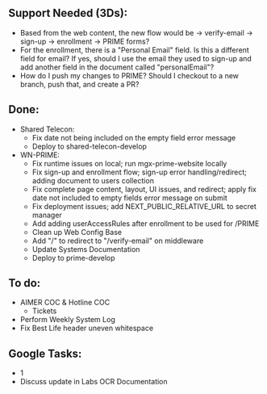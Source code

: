 ## Support Needed (3Ds):
  - Based from the web content, the new flow would be -> verify-email -> sign-up -> enrollment -> PRIME forms?
  - For the enrollment, there is a "Personal Email" field. Is this a different field for email? If yes, should I use the email they used to sign-up and add another field in the document called "personalEmail"?
  - How do I push my changes to PRIME? Should I checkout to a new branch, push that, and create a PR?
## Done:
  - Shared Telecon:
    - Fix date not being included on the empty field error message
    - Deploy to shared-telecon-develop
  - WN-PRIME:
    - Fix runtime issues on local; run mgx-prime-website locally
    - Fix sign-up and enrollment flow; sign-up error handling/redirect; adding document to users collection
    - Fix complete page content, layout, UI issues, and redirect; apply fix date not included to empty fields error message on submit
    - Fix deployment issues; add NEXT_PUBLIC_RELATIVE_URL to secret manager
    - Add adding userAccessRules after enrollment to be used for /PRIME
    - Clean up Web Config Base
    - Add "/" to redirect to "/verify-email" on middleware
    - Update Systems Documentation
    - Deploy to prime-develop
## To do:
  - AIMER COC & Hotline COC
    - Tickets
  - Perform Weekly System Log
  - Fix Best Life header uneven whitespace
## Google Tasks:
  - 1
  - Discuss update in Labs OCR Documentation